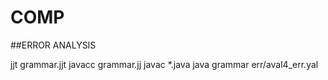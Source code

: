 # COMP

##ERROR ANALYSIS

jjt grammar.jjt
javacc grammar.jj
javac *.java
java grammar err/aval4_err.yal
